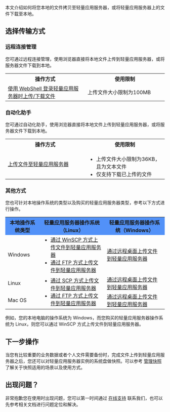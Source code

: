 本文介绍如何将您本地的文件拷贝至轻量应用服务器，或将轻量应用服务器上的文件下载至本地。


## 选择传输方式

### 远程连接管理
您可通过远程连接管理，使用浏览器直接将本地文件上传到轻量应用服务器，或将服务器文件下载到本地。
<table>
<tr>
<th width="50%"> 操作方式</th>
<th>使用限制</th>
</tr>
<tr>
<td><a href="https://cloud.tencent.com/document/product/1207/44642#updownload">使用 WebShell 登录轻量应用服务器时上传/下载文件</a></td>
<td>上传文件大小限制为100MB</td>
</tr>
</table>

### 自动化助手
您可通过自动化助手，使用浏览器直接将本地文件上传到轻量应用服务器，或将服务器文件下载到本地。

<table>
<tr>
<th width="50%">操作方式</th>
<th>使用限制</th>
</tr>
<tr>
<td><a href="https://cloud.tencent.com/document/product/1340/72845">上传文件至轻量应用服务器</a></td>
<td>
<ul style="margin-bottom:0px">
<li>上传文件大小限制为36KB，且为文本文件</li>
<li>仅支持下载已上传的文件</li>
</ul>
</td>
</table>


### 其他方式
您也可针对本地操作系统的类型以及购买的轻量应用服务器类型，参考以下方式进行操作。

 <table>
      <tr bgcolor=#5291F8>
        <th>本地操作系统类型</th>
        <th>轻量应用服务器操作系统（Linux）</th>
        <th>轻量应用服务器操作系统（Windows）</th>		 
      </tr>
      <tr>
        <td> Windows </td>
				<td>
					<ul style="margin: 0;"><li><a href="https://cloud.tencent.com/document/product/1207/53134">通过 WinSCP 方式上传文件到轻量应用服务器</a></li>
					<li><a href="https://cloud.tencent.com/document/product/1207/53212">通过 FTP 方式上传文件到轻量应用服务器</a></li></ul>
				</td>
				<td><a href="https://cloud.tencent.com/document/product/1207/53214">通过远程桌面上传文件到轻量应用服务器</a></td>
      </tr>
      <tr>
        <td> Linux </td>
				<td rowspan=2>
					<ul style="margin: 0;"><li><a href="https://cloud.tencent.com/document/product/1207/53215">通过 SCP 方式上传文件到轻量应用服务器</a></li>
					<li><a href="https://cloud.tencent.com/document/product/1207/53216">通过 FTP 方式上传文件到轻量应用服务器</a></li></ul></td>
				<td><a href="https://cloud.tencent.com/document/product/1207/53217">通过远程桌面上传文件到轻量应用服务器</a></td>
      </tr>
      <tr>
        <td>Mac OS</td>
        <td><a href="https://cloud.tencent.com/document/product/1207/53218">通过远程桌面上传文件到轻量应用服务器</a></td>
      </tr>
    </table>
例如，您的本地电脑的操作系统为 Windows，而您购买的轻量应用服务器操作系统为 Linux，则您可以通过 WinSCP 方式上传文件到轻量应用服务器。




## 下一步操作
当您有比较重要的业务数据或者个人文件需要备份时，完成文件上传到轻量应用服务器之后，您还可以对轻量应用服务器实例的系统盘做快照。可以参考 [管理快照](https://cloud.tencent.com/document/product/1207/48546) 了解关于快照适用的场景以及使用方式。

## 出现问题？
非常抱歉您在使用时出现问题，您可以第一时间通过 [在线支持](https://cloud.tencent.com/online-service?from=doc_1207) 联系我们，也可以先参考相关文档进行问题定位和解决。

